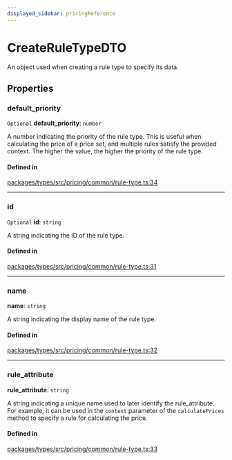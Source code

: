 ```yaml
---
displayed_sidebar: pricingReference
---
```


# CreateRuleTypeDTO

An object used when creating a rule type to specify its data.

## Properties

### default\_priority

 `Optional` **default\_priority**: `number`

A number indicating the priority of the rule type. This is useful when calculating the price of a price set, and multiple rules satisfy the provided context. The higher the value, the higher the priority of the rule type.

#### Defined in

[packages/types/src/pricing/common/rule-type.ts:34](https://github.com/medusajs/medusa/blob/daea35fe73/packages/types/src/pricing/common/rule-type.ts#L34)

___

### id

 `Optional` **id**: `string`

A string indicating the ID of the rule type.

#### Defined in

[packages/types/src/pricing/common/rule-type.ts:31](https://github.com/medusajs/medusa/blob/daea35fe73/packages/types/src/pricing/common/rule-type.ts#L31)

___

### name

 **name**: `string`

A string indicating the display name of the rule type.

#### Defined in

[packages/types/src/pricing/common/rule-type.ts:32](https://github.com/medusajs/medusa/blob/daea35fe73/packages/types/src/pricing/common/rule-type.ts#L32)

___

### rule\_attribute

 **rule\_attribute**: `string`

A string indicating a unique name used to later identify the rule_attribute. For example, it can be used in the `context` parameter of the `calculatePrices` method to specify a rule for calculating the price.

#### Defined in

[packages/types/src/pricing/common/rule-type.ts:33](https://github.com/medusajs/medusa/blob/daea35fe73/packages/types/src/pricing/common/rule-type.ts#L33)

